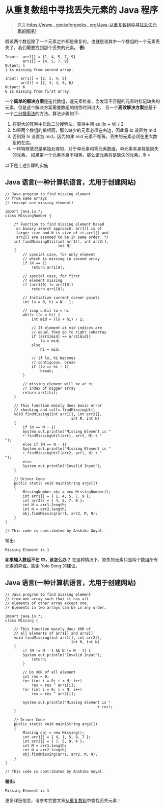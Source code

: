 # 从重复数组中寻找丢失元素的 Java 程序

> 原文:[https://www . geeksforgeeks . org/Java-从重复数组中寻找丢失元素的程序/](https://www.geeksforgeeks.org/java-program-for-find-lost-element-from-a-duplicated-array/)

假设两个数组除了一个元素之外都是重复的，也就是说其中一个数组的一个元素丢失了，我们需要找到那个丢失的元素。
**例:**

```
Input:  arr1[] = {1, 4, 5, 7, 9}
        arr2[] = {4, 5, 7, 9}
Output: 1
1 is missing from second array.

Input: arr1[] = {2, 3, 4, 5}
       arr2[] = {2, 3, 4, 5, 6}
Output: 6
6 is missing from first array.
```

一个**简单的解决方案**是迭代数组，逐元素检查，当发现不匹配的元素时标记缺失的元素，但是这个解决方案需要数组的线性时间过大。
另一个**高效解决方案**是基于 [](http://geeksquiz.com/binary-search/) 一个[二分搜索法](http://geeksquiz.com/binary-search/)的方法。算法步骤如下:

1.  在更大的阵列中启动二分搜索法，获得中间 as (lo + hi) / 2
2.  如果两个数组的值相同，那么缺少的元素必须在右边，因此将 lo 设置为 mid
3.  否则将 hi 设置为 mid，因为如果 mid 元素不相等，丢失的元素必须在更大数组的左边。
4.  一种特殊情况是单独处理的，对于单元素和零元素数组，单元素本身将是缺失的元素。
    如果第一个元素本身不相等，那么该元素将是缺失的元素。/li >

以下是上述步骤的实施

## Java 语言(一种计算机语言，尤用于创建网站)

```
// Java program to find missing element
// from same arrays
// (except one missing element)

import java.io.*;
class MissingNumber {

    /* Function to find missing element based
     on binary search approach. arr1[] is of
     larger size and N is size of it.arr1[] and 
     arr2[] are assumed to be in same order. */
    int findMissingUtil(int arr1[], int arr2[],
                        int N)
    {
        // special case, for only element
        // which is missing in second array
        if (N == 1)
            return arr1[0];

        // special case, for first
        // element missing
        if (arr1[0] != arr2[0])
            return arr1[0];

        // Initialize current corner points
        int lo = 0, hi = N - 1;

        // loop until lo < hi
        while (lo < hi) {
            int mid = (lo + hi) / 2;

            // If element at mid indices are
            // equal then go to right subarray
            if (arr1[mid] == arr2[mid])
                lo = mid;
            else
                hi = mid;

            // if lo, hi becomes 
            // contiguous, break
            if (lo == hi - 1)
                break;
        }

        // missing element will be at hi 
        // index of bigger array
        return arr1[hi];
    }

    // This function mainly does basic error
    // checking and calls findMissingUtil
    void findMissing(int arr1[], int arr2[], 
                              int M, int N)
    {
        if (N == M - 1)
        System.out.println("Missing Element is "
        + findMissingUtil(arr1, arr2, M) + "
");
        else if (M == N - 1)
        System.out.println("Missing Element is "
        + findMissingUtil(arr2, arr1, N) + "
");
        else
        System.out.println("Invalid Input");
    }

    // Driver Code
    public static void main(String args[])
    {
        MissingNumber obj = new MissingNumber();
        int arr1[] = { 1, 4, 5, 7, 9 };
        int arr2[] = { 4, 5, 7, 9 };
        int M = arr1.length;
        int N = arr2.length;
        obj.findMissing(arr1, arr2, M, N);
    }
}

// This code is contributed by Anshika Goyal.
```

输出:

```
Missing Element is 1
```

**如果输入数组不在** **中，该怎么办？**
在这种情况下，缺失的元素只是两个数组所有元素的异或。感谢 Yolo Song 的建议。

## Java 语言(一种计算机语言，尤用于创建网站)

```
// Java program to find missing element
// from one array such that it has all 
// elements of other array except one.
// Elements in two arrays can be in any order.

import java.io.*;
class Missing {

    // This function mainly does XOR of 
    // all elements of arr1[] and arr2[]
    void findMissing(int arr1[], int arr2[], 
                              int M, int N)
    {
        if (M != N - 1 && N != M - 1) {
        System.out.println("Invalid Input");
            return;
        }

        // Do XOR of all element
        int res = 0;
        for (int i = 0; i < M; i++)
            res = res ^ arr1[i];
        for (int i = 0; i < N; i++)
            res = res ^ arr2[i];

        System.out.println("Missing element is "
                                          + res);
    }

    // Driver Code
    public static void main(String args[])
    {
        Missing obj = new Missing();
        int arr1[] = { 4, 1, 5, 9, 7 };
        int arr2[] = { 7, 5, 9, 4 };
        int M = arr1.length;
        int N = arr2.length;
        obj.findMissing(arr1, arr2, M, N);
    }
}

// This code is contributed by Anshika Goyal.
```

**输出:**

```
Missing Element is 1
```

更多详细信息，请参考完整文章[从重复数组](https://www.geeksforgeeks.org/find-lost-element-from-a-duplicated-array/)中查找丢失元素！